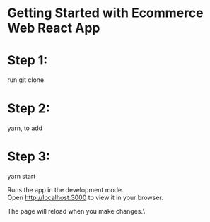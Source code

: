 # Getting Started with Ecommerce Web React App

# Step 1: 
run git clone 

# Step 2: 
yarn, to add 

# Step 3: 
yarn start


Runs the app in the development mode.\
Open [http://localhost:3000](http://localhost:3000) to view it in your browser.

The page will reload when you make changes.\

